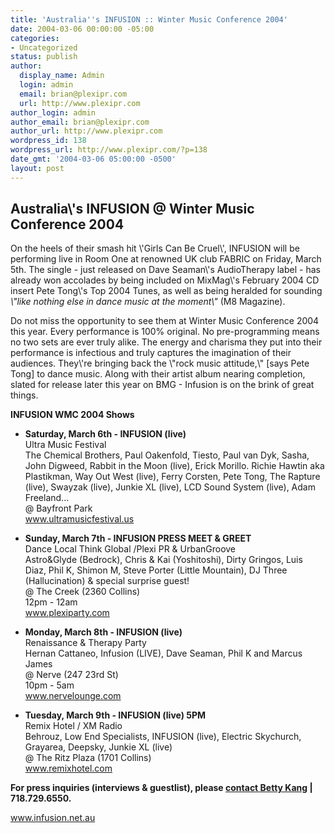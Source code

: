 ```yaml
---
title: 'Australia''s INFUSION :: Winter Music Conference 2004'
date: 2004-03-06 00:00:00 -05:00
categories:
- Uncategorized
status: publish
author:
  display_name: Admin
  login: admin
  email: brian@plexipr.com
  url: http://www.plexipr.com
author_login: admin
author_email: brian@plexipr.com
author_url: http://www.plexipr.com
wordpress_id: 138
wordpress_url: http://www.plexipr.com/?p=138
date_gmt: '2004-03-06 05:00:00 -0500'
layout: post
---
```


<h2>Australia\'s INFUSION @ Winter Music Conference 2004</h2>
<p>On the heels of their smash hit \'Girls Can Be Cruel\', INFUSION will be performing live in Room One at renowned UK club FABRIC on Friday, March 5th. The single - just released on Dave Seaman\'s AudioTherapy label - has already won accolades by being included on MixMag\'s February 2004 CD insert Pete Tong\'s Top 2004 Tunes, as well as being heralded for sounding <i>\"like nothing else in dance music at the moment\"</i> (M8 Magazine).</p>
<p>Do not miss the opportunity to see them at Winter Music Conference 2004 this year. Every performance is 100% original. No pre-programming means no two sets are ever truly alike. The energy and charisma they put into their performance is infectious and truly captures the imagination of their audiences. They\'re bringing back the \"rock music attitude,\" [says Pete Tong] to dance music. Along with their artist album nearing completion, slated for release later this year on BMG - Infusion is on the brink of great things. </p>
<p><b>INFUSION WMC 2004 Shows</b></p>
<ul type=\"none\"></p>
<li><b>Saturday, March 6th - INFUSION (live)</b><br />
	Ultra Music Festival <br />
	The Chemical Brothers, Paul Oakenfold, Tiesto, Paul van Dyk, Sasha, John Digweed, Rabbit in the Moon (live), Erick Morillo. Richie Hawtin aka Plastikman, Way Out West (live), Ferry Corsten, Pete Tong, The Rapture (live), Swayzak (live), Junkie XL (live), LCD Sound System (live), Adam Freeland...<br />
	@ Bayfront Park<br />
	<a href=\"http://www.ultramusicfestival.us\">www.ultramusicfestival.us</a></li>
<p></p>
<li><b>Sunday, March 7th - INFUSION PRESS MEET & GREET</b><br />
	Dance Local Think Global /Plexi PR & UrbanGroove<br />
	Astro&Glyde (Bedrock), Chris & Kai (Yoshitoshi), Dirty Gringos, Luis Diaz,  Phil K, Shimon M, Steve Porter (Little Mountain), DJ Three (Hallucination) & special surprise guest!<br />
	@ The Creek (2360 Collins)<br />
	12pm - 12am<br />
	<a href=\"http://www.plexiparty.com\">www.plexiparty.com</a></li>
<p></p>
<li><b>Monday, March 8th - INFUSION (live)</b><br />
	Renaissance & Therapy Party <br />
	Hernan Cattaneo, Infusion (LIVE), Dave Seaman, Phil K and Marcus James <br />
	@ Nerve (247 23rd St)<br />
	10pm - 5am <br />
	<a href=\"http://www.nervelounge.com\">www.nervelounge.com</a></li>
<p></p>
<li><b>Tuesday, March 9th - INFUSION (live) 5PM</b><br />
	Remix Hotel / XM Radio<br />
	Behrouz, Low End Specialists, INFUSION (live), Electric Skychurch, Grayarea, Deepsky, Junkie XL (live)<br />
	@ The Ritz Plaza (1701 Collins)<br />
	<a href=\"http://www.remixhotel.com\">www.remixhotel.com</a></li>
<p>
</ul>
<p>
<b>For press inquiries (interviews & guestlist), please <a href=\"mailto:betty@plexipr.com\" title=\"email Betty\">contact Betty Kang</a> | 718.729.6550.</b></p>
<p><a href=\"http://www.infusion.net.au/\">www.infusion.net.au</a></p>
